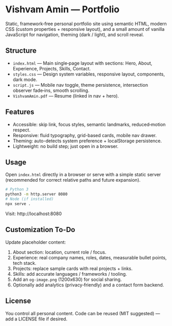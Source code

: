 # Vishvam Amin — Portfolio

Static, framework‑free personal portfolio site using semantic HTML, modern CSS (custom properties + responsive layout), and a small amount of vanilla JavaScript for navigation, theming (dark / light), and scroll reveal.

## Structure

- `index.html` — Main single‑page layout with sections: Hero, About, Experience, Projects, Skills, Contact.
- `styles.css` — Design system variables, responsive layout, components, dark mode.
- `script.js` — Mobile nav toggle, theme persistence, intersection observer fade‑ins, smooth scrolling.
- `VishvamAmin.pdf` — Resume (linked in nav + hero).

## Features

- Accessible: skip link, focus styles, semantic landmarks, reduced‑motion respect.
- Responsive: fluid typography, grid-based cards, mobile nav drawer.
- Theming: auto-detects system preference + localStorage persistence.
- Lightweight: no build step; just open in a browser.

## Usage

Open `index.html` directly in a browser or serve with a simple static server (recommended for correct relative paths and future expansion).

```bash
# Python 3
python3 -m http.server 8080
# Node (if installed)
npx serve .
```

Visit: http://localhost:8080

## Customization To-Do

Update placeholder content:

1. About section: location, current role / focus.
2. Experience: real company names, roles, dates, measurable bullet points, tech stack.
3. Projects: replace sample cards with real projects + links.
4. Skills: add accurate languages / frameworks / tooling.
5. Add an `og-image.png` (1200x630) for social sharing.
6. Optionally add analytics (privacy‑friendly) and a contact form backend.

## License

You control all personal content. Code can be reused (MIT suggested) — add a LICENSE file if desired.
